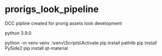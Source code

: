 # prorigs_look_pipeline
DCC pipline created for prorig assets look development

python 3.9.0

python -m venv venv
.\venv\Scripts\Activate
pip install pathlib
pip install PySide2
pip install qt-material